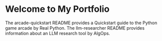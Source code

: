 # Welcome to My Portfolio #
The arcade-quickstart README provides a Quickstart guide to the Python game arcade by Real Python.
The llm-researcher README provides information about an LLM research tool by AlgOps.
